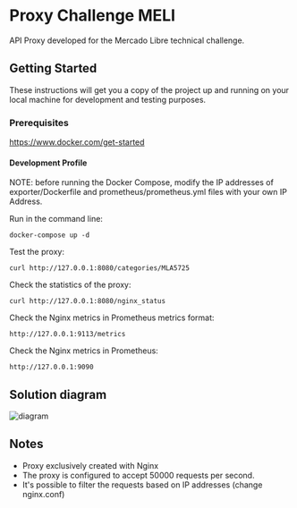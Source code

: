 # Proxy Challenge MELI

API Proxy developed for the Mercado Libre technical challenge.

## Getting Started
These instructions will get you a copy of the project up and running on your local machine for development and testing purposes.


### Prerequisites
https://www.docker.com/get-started

#### Development Profile
NOTE: before running the Docker Compose, modify the IP addresses of exporter/Dockerfile and prometheus/prometheus.yml files with your own IP Address.


Run in the command line:
```
docker-compose up -d
```

Test the proxy:
```
curl http://127.0.0.1:8080/categories/MLA5725
```

Check the statistics of the proxy:
```
curl http://127.0.0.1:8080/nginx_status
```

Check the Nginx metrics in Prometheus metrics format:
```
http://127.0.0.1:9113/metrics
```

Check the Nginx metrics in Prometheus:
```
http://127.0.0.1:9090
```

## Solution diagram
![diagram](https://user-images.githubusercontent.com/77750560/194356318-be7cd5b6-4a12-40e6-b48f-263c4ceb9bce.jpg)

## Notes
* Proxy exclusively created with Nginx
* The proxy is configured to accept 50000 requests per second.
* It's possible to filter the requests based on IP addresses (change nginx.conf)
